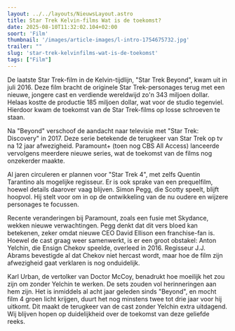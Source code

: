 ```yaml
---
layout: ../../layouts/NieuwsLayout.astro
title: Star Trek Kelvin-films Wat is de toekomst?
date: 2025-08-10T11:32:02.104+02:00
soort: 'Film'
thumbnail: '/images/article-images/l-intro-1754675732.jpg'
trailer: ""
slug: 'star-trek-kelvinfilms-wat-is-de-toekomst'
tags: ["Film"]
---
```


De laatste Star Trek-film in de Kelvin-tijdlijn, "Star Trek Beyond", kwam uit in
juli 2016. Deze film bracht de originele Star Trek-personages terug met een
nieuwe, jongere cast en verdiende wereldwijd zo'n 343 miljoen dollar. Helaas
kostte de productie 185 miljoen dollar, wat voor de studio tegenviel. Hierdoor
kwam de toekomst van de Star Trek-films op losse schroeven te staan.

Na "Beyond" verschoof de aandacht naar televisie met "Star Trek: Discovery" in
2017. Deze serie betekende de terugkeer van Star Trek op tv na 12 jaar
afwezigheid. Paramount+ (toen nog CBS All Access) lanceerde vervolgens meerdere
nieuwe series, wat de toekomst van de films nog onzekerder maakte.

Al jaren circuleren er plannen voor "Star Trek 4", met zelfs Quentin Tarantino
als mogelijke regisseur. Er is ook sprake van een prequelfilm, hoewel details
daarover vaag blijven. Simon Pegg, die Scotty speelt, blijft hoopvol. Hij stelt
voor om in op de ontwikkeling van de nu oudere en wijzere personages te
focussen.

Recente veranderingen bij Paramount, zoals een fusie met Skydance, wekken nieuwe
verwachtingen. Pegg denkt dat dit vers bloed kan betekenen, zeker omdat nieuwe
CEO David Ellison een franchise-fan is. Hoewel de cast graag weer samenwerkt, is
er een groot obstakel: Anton Yelchin, die Ensign Chekov speelde, overleed in
2016. Regisseur J.J. Abrams bevestigde al dat Chekov niet hercast wordt, maar
hoe de film zijn afwezigheid gaat verklaren is nog onduidelijk.

Karl Urban, de vertolker van Doctor McCoy, benadrukt hoe moeilijk het zou zijn
om zonder Yelchin te werken. De sets zouden vol herinneringen aan hem zijn. Het
is inmiddels al acht jaar geleden sinds "Beyond", en mocht film 4 groen licht
krijgen, duurt het nog minstens twee tot drie jaar voor hij uitkomt. Dit maakt
de terugkeer van de cast zonder Yelchin extra uitdagend. Wij blijven hopen op
duidelijkheid over de toekomst van deze geliefde reeks.
